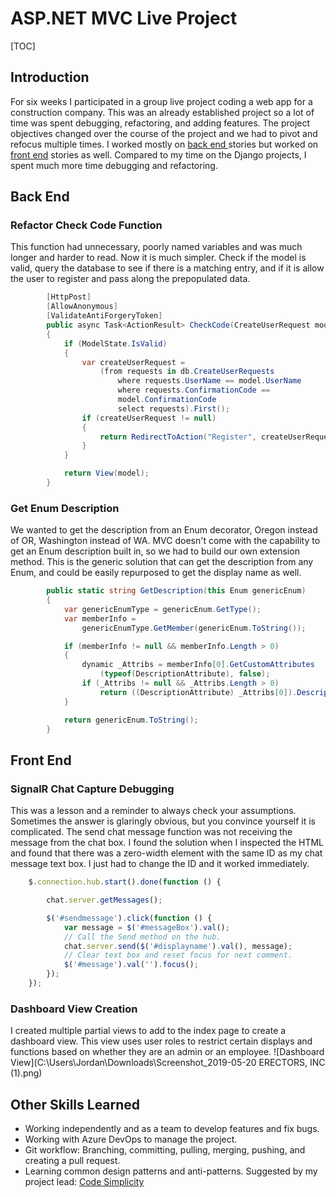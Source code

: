 # ASP.NET MVC Live Project

[TOC]

## Introduction

For six weeks I participated in a group live project coding a web app for a construction company.  This was an already established project so a lot of time was spent debugging, refactoring, and adding features. The project objectives changed over the course of the project and we had to pivot and refocus multiple times. I worked mostly on [back end ](#back-end)stories  but worked on [front end](front-end) stories as well. Compared to my time on the Django projects, I spent much more time debugging and refactoring. 

## Back End

### Refactor Check Code Function

This function had unnecessary, poorly named variables and was much longer and harder to read. Now it is much simpler. Check if the model is valid, query the database to see if there is a matching entry, and if it is allow the user to register and pass along the prepopulated data.

```csharp
        [HttpPost]
        [AllowAnonymous]
        [ValidateAntiForgeryToken]
        public async Task<ActionResult> CheckCode(CreateUserRequest model)
        {
            if (ModelState.IsValid)
            {
                var createUserRequest =
                    (from requests in db.CreateUserRequests
                        where requests.UserName == model.UserName
                        where requests.ConfirmationCode == 
                        model.ConfirmationCode
                        select requests).First();
                if (createUserRequest != null)
                {
                    return RedirectToAction("Register", createUserRequest) ;
                }
            }

            return View(model);
        }

```

### Get Enum Description

We wanted to get the description from an Enum decorator, Oregon instead of OR, Washington instead of WA. MVC doesn't come with the capability to get an Enum description built in, so we had to build our own extension method. This is the generic solution that can get the description from any Enum, and could be easily repurposed to get the display name as well. 

```csharp 
        public static string GetDescription(this Enum genericEnum)
        {
            var genericEnumType = genericEnum.GetType();
            var memberInfo =
                genericEnumType.GetMember(genericEnum.ToString());

            if (memberInfo != null && memberInfo.Length > 0)
            {
                dynamic _Attribs = memberInfo[0].GetCustomAttributes
                    (typeof(DescriptionAttribute), false);
                if (_Attribs != null && _Attribs.Length > 0) 
                    return ((DescriptionAttribute) _Attribs[0]).Description;
            }

            return genericEnum.ToString();
        }
```



## Front End

### SignalR Chat Capture Debugging

This was a lesson and a reminder to always check your assumptions. Sometimes the answer is glaringly obvious, but you convince yourself it is complicated. The send chat message function was not receiving the message from the chat box. I found the solution when I inspected the HTML and found that there was a zero-width element with the same ID as my chat message text box. I just had to change the ID and it worked immediately. 

```javascript
    $.connection.hub.start().done(function () {

        chat.server.getMessages();

        $('#sendmessage').click(function () {
            var message = $('#messageBox').val();
            // Call the Send method on the hub.
            chat.server.send($('#displayname').val(), message);
            // Clear text box and reset focus for next comment.
            $('#message').val('').focus();
        });
    });
```

### Dashboard View Creation

I created multiple partial views to add to the index page to create a dashboard view. This view uses user roles to restrict certain displays and functions based on whether they are an admin or an employee. ![Dashboard View](C:\Users\Jordan\Downloads\Screenshot_2019-05-20 ERECTORS, INC (1).png)

## Other Skills Learned

- Working independently and as a team to develop features and fix bugs. 
- Working with Azure DevOps to manage the project.
- Git workflow: Branching, committing, pulling, merging, pushing, and creating a pull request.
- Learning common design patterns and anti-patterns. Suggested by my project lead: [Code Simplicity](https://www.amazon.com/Code-Simplicity-Fundamentals-Max-Kanat-Alexander-ebook/dp/B007NZU848/ref=sr_1_2?crid=1QJ3PGNERYNVV&keywords=code+simplicity&qid=1557355484&s=digital-text&sprefix=code+simplici%2Cdigital-text%2C196&sr=1-2)

